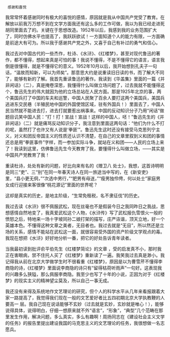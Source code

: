      感谢和喜悦 

   我常常怀着感谢同时有极大的喜悦的感情，原因就是我从中国共产党受了教育。在解放以前我万万想不到在文学方面我还有这么多的工作可做，我以为我已经走进死胡同里面去了的。关键在于思想改造。1952年以后，我感到我的业务范围扩大了，同时仿佛水平也提高了，我跃跃欲试！一方面知道个人的能力有限，一方面确是前途大有可为。所以我于感谢共产党之外，又喜于自己有补过的勇气和信心。

   我过去对中国古代的一些杰作，杜诗、《水浒》、《红楼梦》，甚至对现代鲁迅的著作，都不懂得，想起来真是可怕的事！我说不懂得，不是不懂得它的语言，语言我倒是很懂得，就是不懂得它的意义。1952年10月以后，我开始想到孔夫子一句话，“温故而知新，可以为师矣”。那意思大约是说重读旧日读的书，而了解大不同了，能够有新的了解。我首先重读鲁迅的著作。我读到《华盖集》里面的一篇《并非闲话》（二），真是掩卷深思，我懂得什么叫做立场问题了，过去我就不能懂得这个，鲁迅先生的伟大就因为他的立场总站在人民方面。那是1925年北京的事，两个美国兵打了中国的车夫和巡警，中国人民聚了百余人要打这两个美国兵，美国兵逃进东交民巷（半殖民地中国的外国使馆区域，驻有外国兵！）里面去了，中国人民当然就不能进去打，进去打就要惹出祸事来。中国的反动知识分子乃用“闲话”做题目讥笑中国人民：“打！打！宣战！宣战！这样的中国人，呸！”鲁迅先生的《并非闲话》（二）就是痛骂反动知识分子，我注意到里面这两句话：“他们为什么不打的呢，虽然打了也许又有人说是‘拳匪’”。鲁迅先生这时还没有接受马克思列宁主义，对义和团反帝国主义的性质还认识不清楚，在自己的文章里叙到义和团的事情还总是用“拳匪事件”字样，而一参加实际斗争，就站在义和团——人民的立场上来了！我读到这里，仿佛鲁迅先生今天教育了我，要懂得什么叫做立场，——其实是中国共产党教育了我！

   重读杜诗，处处有新的问题，好比向来有名的《赠卫八 处士》，我想，这首诗明明是同三“吏”、三“别”在同一年春天诗人在同一旅途当中写的，在《新安吏》里，“县小更无侗，”“次选中男行，”“肥男有母送，”“瘦男独伶俜，何以处士”家庭男女成行迎接来客很像“桃花源记”里面的世界呢？

   这却是真实的历史，是地主阶级，“生常免租税，名不隶征伐”的历史。

   我过去读《水浒》很不佩服武松，现在丝毫也不是假装今日之我同昨日之我战，思想感情自然地变了，我真爱武松这个人物，《水浒传》写了武松报仇雪恨火一般的愤怒之后，特地来一场十字坡同孙二娘打架的描写，庄严诙谐，顶天立地，好一个英雄本色。不懂得这种文章之美者，无目者也。我过去就是“无目”，所以然还是立场的关系，感情不能站在武松这一面，就很容易受外国的资产阶级文学观点的毒。我现在想把《水浒》好好地分析一番，把它的好处告诉青年读者。

   当我最初读到批评俞平伯先生《红楼梦简论》的文章 ，受的启发真不小，那时我正在害眼病，禁不住托人买了《红楼梦》重新读了一遍。我笑我过去真是渺小。我记得我从前在北京大学做学生时不很看重《红楼梦》，原因是以为曹雪芹不懂得李商隐的诗，《红楼梦》里面说李商隐的诗只有“留得枯荷听雨声”一句好。这表现我的兴趣多么狭隘，那么佩服李商隐。我至少也写了十年的小说，正因为对于《红楼梦》的现实主义的精神望尘莫及，所以自己一事无成。

   我还没有来得及系统地作文艺理论的研究，但个人的科学水平从几年来看报跟着大家一路提高了，我觉得我们现在一般的文艺爱好者比五四初期北京大学执教鞭的人要高一 层。我自己现在说话能够不玄妙（过去就是玄妙，玄妙就是唯心！），能够说得具体，说得明白，仔细一想原来就不外“语言”，“形象”，“典型”几个范畴在那里发生作用，解决问题，多么真实，多么有趣啊！周扬同志在《建设社会主义文学的任务》的报告里提出建设我国的马克思主义的文艺理论的任务，我很想做一名志愿兵。

